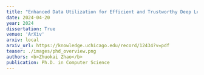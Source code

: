 ```yaml
---
title: "Enhanced Data Utilization for Efficient and Trustworthy Deep Learning"
date: 2024-04-20
year: 2024
dissertation: True
venue: 'ArXiv'
arxiv: local
arxiv_url: https://knowledge.uchicago.edu/record/12434?v=pdf
teaser: ./images/phd_overview.png
authors: <b>Zhuokai Zhao</b>
publication: Ph.D. in Computer Science
---
```

